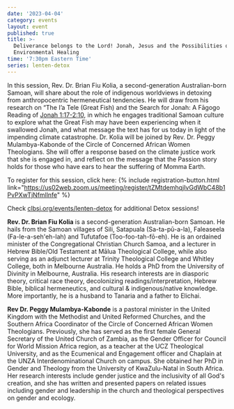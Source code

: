 ```yaml
---
date: '2023-04-04'
category: events
layout: event
published: true
title: >-
  Deliverance belongs to the Lord! Jonah, Jesus and the Possibilities of
  Environmental Healing
time: '7:30pm Eastern Time'
series: lenten-detox
---
```

In this session, Rev. Dr. Brian Fiu Kolia, a second-generation Australian-born Samoan, will share about the role of indigenous worldviews in detoxing from anthropocentric hermeneutical tendencies. He will draw from his research on “The I’a Tele (Great Fish) and the Search for Jonah: A Fāgogo Reading of [Jonah 1:17-2:10](https://bible.oremus.org/?ql=542899050), in which he engages traditional Samoan culture to explore what the Great Fish may have been experiencing when it swallowed Jonah, and what message the text has for us today in light of the impending climate catastrophe. Dr. Kolia will be joined by Rev. Dr. Peggy Mulambya-Kabonde of the Circle of Concerned African Women Theologians. She will offer a response based on the climate justice work that she is engaged in, and reflect on the message that the Passion story holds for those who have ears to hear the suffering of Momma Earth.

To register for this session, click here: {% include registration-button.html link="https://us02web.zoom.us/meeting/register/tZMtdemhqjIvGdWbC48b1PvPXwTjNfmllnfe" %}

Check [clbsj.org/events/lenten-detox](https://clbsj.org/events/lenten-detox/) for additional Detox sessions!

**Rev. Dr. Brian Fiu Kolia** is a second-generation Australian-born Samoan. He hails from the Samoan villages of Sili, Satapuala (Sa-ta-pū-a-la), Faleaseela (Fa-le-a-seh'eh-lah) and Tufutafoe (Too-foo-tah-fō-eh). He is an ordained minister of the Congregational Christian Church Samoa, and a lecturer in Hebrew Bible/Old Testament at Mālua Theological College, while also serving as an adjunct lecturer at Trinity Theological College and Whitley College, both in Melbourne Australia. He holds a PhD from the University of Divinity in Melbourne, Australia. His research interests are in diasporic theory, critical race theory, decolonizing readings/interpretation, Hebrew Bible, biblical hermeneutics, and cultural & indigenous/native knowledge. More importantly, he is a husband to Tanaria and a father to Elichai.

**Rev Dr. Peggy Mulambya-Kabonde** is a pastoral minister in the United Kingdom with the Methodist and United Reformed Churches, and the Southern Africa Coordinator of the Circle of Concerned African Women Theologians. Previously, she has served as the first female General Secretary of the United Church of Zambia, as the Gender Officer for Council for World Mission Africa region, as a teacher at the UCZ Theological University, and as the Ecumenical and Engagement officer and Chaplain at the UNZA Interdenominational Church on campus. She obtained her PhD in Gender and Theology from the University of KwaZulu-Natal in South Africa. Her research interests include gender justice and the inclusivity of all God's creation, and she has written and presented papers on related issues including gender and leadership in the church and theological perspectives on gender and ecology.
